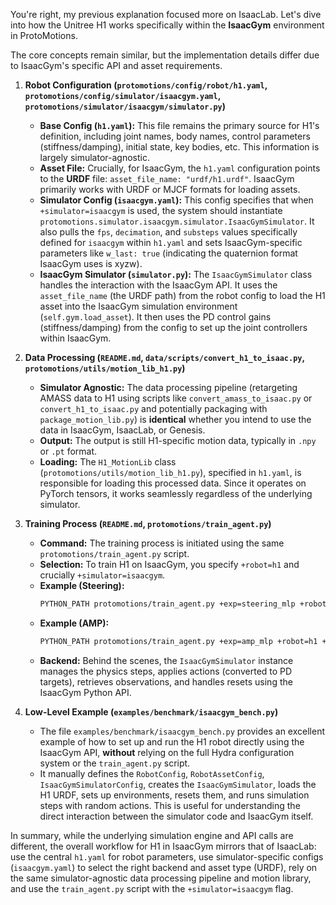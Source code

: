 You're right, my previous explanation focused more on IsaacLab. Let's dive into how the Unitree H1 works specifically within the **IsaacGym** environment in ProtoMotions.

The core concepts remain similar, but the implementation details differ due to IsaacGym's specific API and asset requirements.

1.  **Robot Configuration (`protomotions/config/robot/h1.yaml`, `protomotions/config/simulator/isaacgym.yaml`, `protomotions/simulator/isaacgym/simulator.py`)**
    *   **Base Config (`h1.yaml`):** This file remains the primary source for H1's definition, including joint names, body names, control parameters (stiffness/damping), initial state, key bodies, etc. This information is largely simulator-agnostic.
    *   **Asset File:** Crucially, for IsaacGym, the `h1.yaml` configuration points to the **URDF** file: `asset_file_name: "urdf/h1.urdf"`. IsaacGym primarily works with URDF or MJCF formats for loading assets.
    *   **Simulator Config (`isaacgym.yaml`):** This config specifies that when `+simulator=isaacgym` is used, the system should instantiate `protomotions.simulator.isaacgym.simulator.IsaacGymSimulator`. It also pulls the `fps`, `decimation`, and `substeps` values specifically defined for `isaacgym` within `h1.yaml` and sets IsaacGym-specific parameters like `w_last: true` (indicating the quaternion format IsaacGym uses is xyzw).
    *   **IsaacGym Simulator (`simulator.py`):** The `IsaacGymSimulator` class handles the interaction with the IsaacGym API. It uses the `asset_file_name` (the URDF path) from the robot config to load the H1 asset into the IsaacGym simulation environment (`self.gym.load_asset`). It then uses the PD control gains (stiffness/damping) from the config to set up the joint controllers within IsaacGym.

2.  **Data Processing (`README.md`, `data/scripts/convert_h1_to_isaac.py`, `protomotions/utils/motion_lib_h1.py`)**
    *   **Simulator Agnostic:** The data processing pipeline (retargeting AMASS data to H1 using scripts like `convert_amass_to_isaac.py` or `convert_h1_to_isaac.py` and potentially packaging with `package_motion_lib.py`) is **identical** whether you intend to use the data in IsaacGym, IsaacLab, or Genesis.
    *   **Output:** The output is still H1-specific motion data, typically in `.npy` or `.pt` format.
    *   **Loading:** The `H1_MotionLib` class (`protomotions/utils/motion_lib_h1.py`), specified in `h1.yaml`, is responsible for loading this processed data. Since it operates on PyTorch tensors, it works seamlessly regardless of the underlying simulator.

3.  **Training Process (`README.md`, `protomotions/train_agent.py`)**
    *   **Command:** The training process is initiated using the same `protomotions/train_agent.py` script.
    *   **Selection:** To train H1 on IsaacGym, you specify `+robot=h1` and crucially `+simulator=isaacgym`.
    *   **Example (Steering):**
        ```bash
        PYTHON_PATH protomotions/train_agent.py +exp=steering_mlp +robot=h1 +simulator=isaacgym +experiment_name=h1_steering_isaacgym
        ```
    *   **Example (AMP):**
        ```bash
        PYTHON_PATH protomotions/train_agent.py +exp=amp_mlp +robot=h1 +simulator=isaacgym motion_file=data/motions/h1_walk.npy +experiment_name=h1_amp_isaacgym
        ```
    *   **Backend:** Behind the scenes, the `IsaacGymSimulator` instance manages the physics steps, applies actions (converted to PD targets), retrieves observations, and handles resets using the IsaacGym Python API.

4.  **Low-Level Example (`examples/benchmark/isaacgym_bench.py`)**
    *   The file `examples/benchmark/isaacgym_bench.py` provides an excellent example of how to set up and run the H1 robot directly using the IsaacGym API, **without** relying on the full Hydra configuration system or the `train_agent.py` script.
    *   It manually defines the `RobotConfig`, `RobotAssetConfig`, `IsaacGymSimulatorConfig`, creates the `IsaacGymSimulator`, loads the H1 URDF, sets up environments, resets them, and runs simulation steps with random actions. This is useful for understanding the direct interaction between the simulator code and IsaacGym itself.

In summary, while the underlying simulation engine and API calls are different, the overall workflow for H1 in IsaacGym mirrors that of IsaacLab: use the central `h1.yaml` for robot parameters, use simulator-specific configs (`isaacgym.yaml`) to select the right backend and asset type (URDF), rely on the same simulator-agnostic data processing pipeline and motion library, and use the `train_agent.py` script with the `+simulator=isaacgym` flag.
